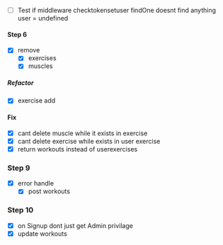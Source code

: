 * [ ] Test if middleware checktokensetuser findOne doesnt find anything user = undefined


#### Step 6
* [X] remove
  * [X] exercises
  * [X] muscles

##### Refactor
* [X] exercise add

#### Fix
* [X] cant delete muscle while it exists in exercise
* [X] cant delete exercise while exists in user exercise
* [X] return workouts instead of userexercises

### Step 9
* [X] error handle
  * [X] post workouts

### Step 10
* [X] on Signup dont just get Admin privilage
* [X] update workouts